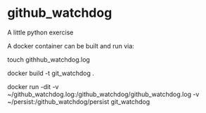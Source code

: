 # github_watchdog

A little python exercise

A docker container can be built and run via:

touch githhub_watchdog.log

docker build -t git_watchdog .

docker run -dit -v ~/github_watchdog.log:/github_watchdog/github_watchdog.log -v ~/persist:/github_watchdog/persist git_watchdog
